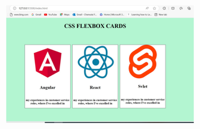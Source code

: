 ![image preview](https://github.com/Felistus-Chemutai/grid_1/blob/master/Screenshot%202024-01-12%20085455.jpg)
